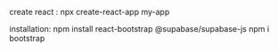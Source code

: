 create react :
npx create-react-app my-app

installation:
npm install react-bootstrap @supabase/supabase-js
npm i bootstrap


